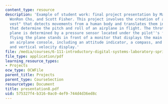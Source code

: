 ```yaml
---
content_type: resource
description: 'Example of student work: final project presentation by Mariela Buchin,
  WonRon Cho, and Scott Fisher. This project involves the creation of a "smart flight
  vest" that detects movements from a human body and translates them into parameters
  that determine the pitch and roll of an airplane in flight. The throttle of the
  plane is determined by a pressure sensor located under the pilot''s foot. The pilot
  flying the plane stands in front of a monitor that displays the main features of
  an airplane console, including an attitude indicator, a compass, and an altitude
  and vertical velocity display.'
file: /media/courses/6-111-introductory-digital-systems-laboratory-spring-2006/575327f4b3160ac04ef9744d4d36ed8c_presentation8.pdf
file_type: application/pdf
learning_resource_types:
- Projects
ocw_type: OCWFile
parent_title: Projects
parent_type: CourseSection
resourcetype: Document
title: presentation8.pdf
uid: 575327f4-b316-0ac0-4ef9-744d4d36ed8c
---
```

